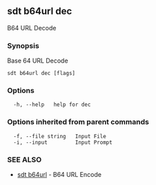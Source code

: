 ## sdt b64url dec

B64 URL Decode

### Synopsis

Base 64 URL Decode

```
sdt b64url dec [flags]
```

### Options

```
  -h, --help   help for dec
```

### Options inherited from parent commands

```
  -f, --file string   Input File
  -i, --input         Input Prompt
```

### SEE ALSO

* [sdt b64url](sdt_b64url.md)	 - B64 URL Encode

